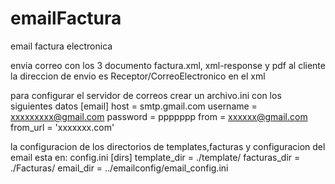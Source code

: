 # emailFactura
email factura electronica

envia correo con los 3 documento factura.xml, xml-response y pdf al cliente
la direccion de envio es Receptor/CorreoElectronico en el xml

para configurar el servidor de correos crear un archivo.ini con los siguientes datos
[email]
host = smtp.gmail.com
username = xxxxxxxxx@gmail.com
password = ppppppp
from =  xxxxxx@gmail.com
from_url = 'xxxxxxx.com'


la configuracion de los directorios de templates,facturas y configuracion del email
esta en: config.ini
[dirs]
template_dir = ./template/
facturas_dir = ./Facturas/
email_dir = ../emailconfig/email_config.ini

